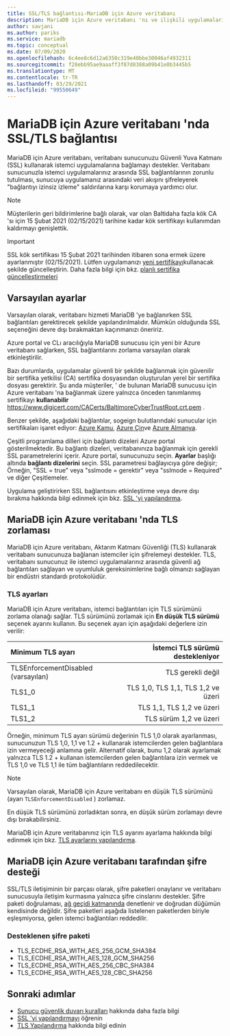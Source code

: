```yaml
---
title: SSL/TLS bağlantısı-MariaDB için Azure veritabanı
description: MariaDB için Azure veritabanı 'nı ve ilişkili uygulamaları düzgün şekilde SSL bağlantıları kullanacak şekilde yapılandırma bilgileri
author: savjani
ms.author: pariks
ms.service: mariadb
ms.topic: conceptual
ms.date: 07/09/2020
ms.openlocfilehash: 6c4ee8c6d12a6350c319e40bbe30046af4932311
ms.sourcegitcommit: f28ebb95ae9aaaff3f87d8388a09b41e0b3445b5
ms.translationtype: MT
ms.contentlocale: tr-TR
ms.lasthandoff: 03/29/2021
ms.locfileid: "99550649"
---
```

# <a name="ssltls-connectivity-in-azure-database-for-mariadb"></a>MariaDB için Azure veritabanı 'nda SSL/TLS bağlantısı
MariaDB için Azure veritabanı, veritabanı sunucunuzu Güvenli Yuva Katmanı (SSL) kullanarak istemci uygulamalarına bağlamayı destekler. Veritabanı sunucunuzla istemci uygulamalarınız arasında SSL bağlantılarının zorunlu tutulması, sunucuya uygulamanız arasındaki veri akışını şifreleyerek "bağlantıyı izinsiz izleme" saldırılarına karşı korumaya yardımcı olur.

>[!NOTE]
> Müşterilerin geri bildirimlerine bağlı olarak, var olan Baltidaha fazla kök CA 'sı için 15 Şubat 2021 (02/15/2021) tarihine kadar kök sertifikayı kullanımdan kaldırmayı genişlettik.

> [!IMPORTANT] 
> SSL kök sertifikası 15 Şubat 2021 tarihinden itibaren sona ermek üzere ayarlanmıştır (02/15/2021). Lütfen uygulamanızı [yeni sertifikayı](https://cacerts.digicert.com/DigiCertGlobalRootG2.crt.pem)kullanacak şekilde güncelleştirin. Daha fazla bilgi için bkz. [planlı sertifika güncelleştirmeleri](concepts-certificate-rotation.md)

## <a name="default-settings"></a>Varsayılan ayarlar
Varsayılan olarak, veritabanı hizmeti MariaDB 'ye bağlanırken SSL bağlantıları gerektirecek şekilde yapılandırılmalıdır.  Mümkün olduğunda SSL seçeneğini devre dışı bırakmaktan kaçınmanızı öneririz.

Azure portal ve CLı aracılığıyla MariaDB sunucusu için yeni bir Azure veritabanı sağlarken, SSL bağlantılarını zorlama varsayılan olarak etkinleştirilir.

Bazı durumlarda, uygulamalar güvenli bir şekilde bağlanmak için güvenilir bir sertifika yetkilisi (CA) sertifika dosyasından oluşturulan yerel bir sertifika dosyası gerektirir. Şu anda müşteriler, ' de bulunan MariaDB sunucusu için Azure veritabanı 'na bağlanmak üzere yalnızca önceden tanımlanmış sertifikayı **kullanabilir** https://www.digicert.com/CACerts/BaltimoreCyberTrustRoot.crt.pem . 

Benzer şekilde, aşağıdaki bağlantılar, sogeign bulutlarındaki sunucular için sertifikaları işaret ediyor: [Azure Kamu](https://www.digicert.com/CACerts/BaltimoreCyberTrustRoot.crt.pem), [Azure Çin](https://dl.cacerts.digicert.com/DigiCertGlobalRootCA.crt.pem)ve [Azure Almanya](https://www.d-trust.net/cgi-bin/D-TRUST_Root_Class_3_CA_2_2009.crt).

Çeşitli programlama dilleri için bağlantı dizeleri Azure portal gösterilmektedir. Bu bağlantı dizeleri, veritabanınıza bağlanmak için gerekli SSL parametrelerini içerir. Azure portal, sunucunuzu seçin. **Ayarlar** başlığı altında **bağlantı dizelerini** seçin. SSL parametresi bağlayıcıya göre değişir; Örneğin, "SSL = true" veya "sslmode = gerektir" veya "sslmode = Required" ve diğer Çeşitlemeler.

Uygulama geliştirirken SSL bağlantısını etkinleştirme veya devre dışı bırakma hakkında bilgi edinmek için bkz. [SSL 'yi yapılandırma](howto-configure-ssl.md).

## <a name="tls-enforcement-in-azure-database-for-mariadb"></a>MariaDB için Azure veritabanı 'nda TLS zorlaması

MariaDB için Azure veritabanı, Aktarım Katmanı Güvenliği (TLS) kullanarak veritabanı sunucunuza bağlanan istemciler için şifrelemeyi destekler. TLS, veritabanı sunucunuz ile istemci uygulamalarınız arasında güvenli ağ bağlantıları sağlayan ve uyumluluk gereksinimlerine bağlı olmanızı sağlayan bir endüstri standardı protokolüdür.

### <a name="tls-settings"></a>TLS ayarları

MariaDB için Azure veritabanı, istemci bağlantıları için TLS sürümünü zorlama olanağı sağlar. TLS sürümünü zorlamak için **En düşük TLS sürümü** seçenek ayarını kullanın. Bu seçenek ayarı için aşağıdaki değerlere izin verilir:

|  Minimum TLS ayarı             | İstemci TLS sürümü destekleniyor                |
|:---------------------------------|-------------------------------------:|
| TLSEnforcementDisabled (varsayılan) | TLS gerekli değil                      |
| TLS1_0                           | TLS 1,0, TLS 1,1, TLS 1,2 ve üzeri         |
| TLS1_1                           | TLS 1,1, TLS 1,2 ve üzeri              |
| TLS1_2                           | TLS sürüm 1,2 ve üzeri                  |


Örneğin, minimum TLS ayarı sürümü değerinin TLS 1,0 olarak ayarlanması, sunucunuzun TLS 1,0, 1,1 ve 1.2 + kullanarak istemcilerden gelen bağlantılara izin vermeyeceği anlamına gelir. Alternatif olarak, bunu 1,2 olarak ayarlamak yalnızca TLS 1.2 + kullanan istemcilerden gelen bağlantılara izin vermek ve TLS 1,0 ve TLS 1,1 ile tüm bağlantıların reddedilecektir.

> [!Note] 
> Varsayılan olarak, MariaDB için Azure veritabanı en düşük TLS sürümünü (ayarı `TLSEnforcementDisabled` ) zorlamaz.
>
> En düşük TLS sürümünü zorladıktan sonra, en düşük sürüm zorlamayı devre dışı bırakabilirsiniz.

MariaDB için Azure veritabanınız için TLS ayarını ayarlama hakkında bilgi edinmek için bkz. [TLS ayarlarını yapılandırma](howto-tls-configurations.md).

## <a name="cipher-support-by-azure-database-for-mariadb"></a>MariaDB için Azure veritabanı tarafından şifre desteği

SSL/TLS iletişiminin bir parçası olarak, şifre paketleri onaylanır ve veritabanı sunucusuyla iletişim kurmasına yalnızca şifre cinslarını destekler. Şifre paketi doğrulaması, [ağ geçidi katmanında](concepts-connectivity-architecture.md#connectivity-architecture) denetlenir ve doğrudan düğümün kendisinde değildir. Şifre paketleri aşağıda listelenen paketlerden biriyle eşleşmiyorsa, gelen istemci bağlantıları reddedilir.

### <a name="cipher-suite-supported"></a>Desteklenen şifre paketi

*   TLS_ECDHE_RSA_WITH_AES_256_GCM_SHA384
*   TLS_ECDHE_RSA_WITH_AES_128_GCM_SHA256
*   TLS_ECDHE_RSA_WITH_AES_256_CBC_SHA384
*   TLS_ECDHE_RSA_WITH_AES_128_CBC_SHA256

## <a name="next-steps"></a>Sonraki adımlar
- [Sunucu güvenlik duvarı kuralları](concepts-firewall-rules.md) hakkında daha fazla bilgi
- [SSL 'yi yapılandırmayı](howto-configure-ssl.md) öğrenin
- [TLS Yapılandırma](howto-tls-configurations.md) hakkında bilgi edinin
